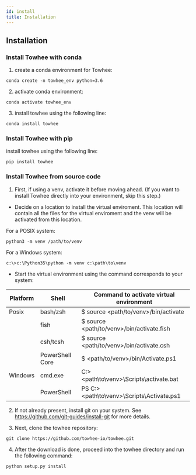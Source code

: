 ```yaml
---
id: install
title: Installation
---
```


## Installation

### Install Towhee with conda
   1. create a conda environment for Towhee:

   ```console
   conda create -n towhee_env python=3.6
   ```

   2. activate conda environment:
   ```console
   conda activate towhee_env
   ```

   3. install towhee using the following line:
   ```console
   conda install towhee
   ```

### Install Towhee with pip
   install towhee using the following line:
   ```console
   pip install towhee
   ```

### Install Towhee from source code
   1. First, if using a venv, activate it before moving ahead. (If you want to install Towhee directly into your environment, skip this step.)

   * Decide on a location to install the virtual enviroment. This location will contain all the files for the virtual enviroment and the venv will be activated from this location.

   For a POSIX system:
   ```console
   python3 -m venv /path/to/venv
   ```

   For a Windows system:
   ```console
   c:\>c:\Python35\python -m venv c:\path\to\venv
   ```

   * Start the virtual environment using the command corresponds to your system:

   | Platform | Shell | Command to activate virtual environment |
   |---|---|---|
   | Posix | bash/zsh | $ source <path/to/venv>/bin/activate |
   | | fish | $ source <path/to/venv>/bin/activate.fish |
   | | csh/tcsh | $ source <path/to/venv>/bin/activate.csh |
   | | PowerShell Core | $ <path/to/venv>/bin/Activate.ps1 |
   | Windows | cmd.exe | C:\> <path\to\venv>\Scripts\activate.bat |
   | | PowerShell | PS C:\> <path\to\venv>\Scripts\Activate.ps1 |

   2. If not already present, install git on your system. See https://github.com/git-guides/install-git for more details.

   3. Next, clone the towhee repository:
   ```console
   git clone https://github.com/towhee-io/towhee.git
   ```

   4. After the download is done, proceed into the towhee directory and run the following command:
   ```console
   python setup.py install
   ```